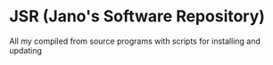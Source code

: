 # JSR (Jano's Software Repository)

All my compiled from source programs with scripts for installing and updating
